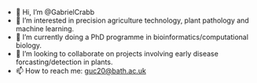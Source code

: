 - 👋 Hi, I’m @GabrielCrabb
- 👀 I’m interested in precision agriculture technology, plant pathology and machine learning.
- 🌱 I’m currently doing a PhD programme in bioinformatics/computational biology.
- 💞️ I’m looking to collaborate on projects involving early disease forcasting/detection in plants.
- 📫 How to reach me: guc20@bath.ac.uk

<!---
GabrielCrabb/GabrielCrabb is a ✨ special ✨ repository because its `README.md` (this file) appears on your GitHub profile.
You can click the Preview link to take a look at your changes.
--->
